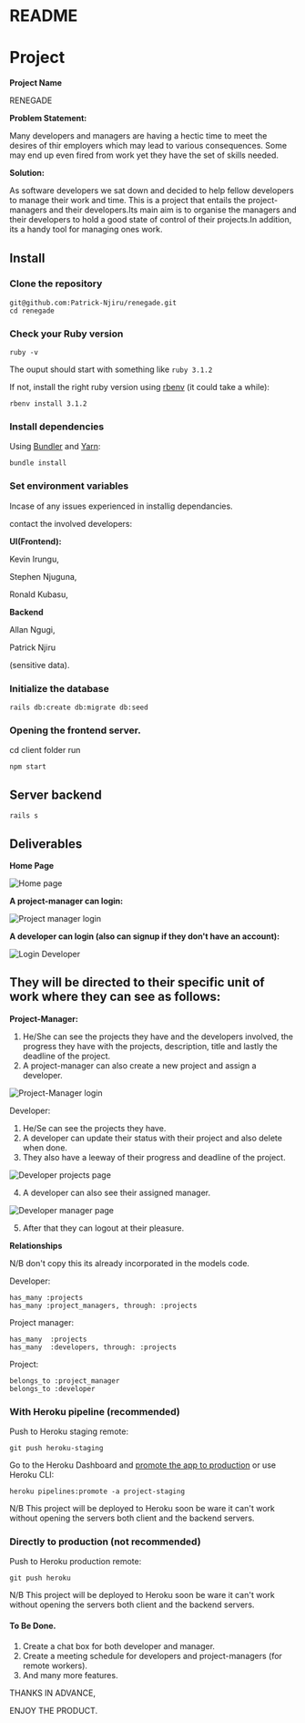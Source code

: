 # README
# Project

**Project Name**
   
   RENEGADE

**Problem Statement:**

Many developers and managers are having a hectic time to meet the desires of thir employers  which may lead to various consequences.
Some may end up even fired from work yet they have the set of skills needed.

**Solution:**

As  software developers we sat down and decided to help fellow developers to manage their work and time.
This is a project that entails the project-managers and their developers.Its main aim is to organise the managers and their developers to hold a good  state of control of their projects.In addition, its a handy tool for managing ones work.

## Install

### Clone the repository

```shell
git@github.com:Patrick-Njiru/renegade.git
cd renegade
```

### Check your Ruby version

```shell
ruby -v
```

The ouput should start with something like `ruby 3.1.2`

If not, install the right ruby version using [rbenv](https://github.com/rbenv/rbenv) (it could take a while):

```shell
rbenv install 3.1.2
```

### Install dependencies

Using [Bundler](https://github.com/bundler/bundler) and [Yarn](https://github.com/yarnpkg/yarn):

```shell
bundle install
```

### Set environment variables

Incase of any issues experienced in installig dependancies.

 contact the involved developers:
 
 **UI(Frontend):**
 
Kevin Irungu,

Stephen Njuguna,

Ronald Kubasu,

**Backend**

Allan Ngugi,

Patrick Njiru

 (sensitive data).

### Initialize the database

```shell
rails db:create db:migrate db:seed
```

### Opening the frontend server.

cd client folder run 
```shell
npm start
```

## Server backend

```shell
rails s
```

## Deliverables

**Home Page**

![Home page](https://user-images.githubusercontent.com/105485948/206862748-c93a1bc5-5c07-4c00-bdcd-7f4b1b37e2b2.jpeg)

**A project-manager can login:**

![Project manager login](https://user-images.githubusercontent.com/105485948/206862779-574ab54e-80b1-4e46-891f-d6a1a5490238.jpeg)

**A developer can login (also can signup if they don't have an account):**
 
 ![Login Developer](https://user-images.githubusercontent.com/105485948/206862845-52263cc1-1bec-4e7e-b8b2-203dad7ddf14.jpeg)

## They will be directed to their specific unit of work where they can see as follows:

**Project-Manager:**

1. He/She can see the projects they have and the developers involved, the progress they have with the projects, description, title and lastly the deadline of the project.
2. A project-manager can also create a new project and assign a developer.

![Project-Manager login](https://user-images.githubusercontent.com/105485948/206862894-fd1d4a12-08f6-45e7-8c70-89f87ae34038.jpeg)

Developer:
1. He/Se can see the projects they have.  
2. A developer can update their status with their project and also delete when done.
3. They also have a leeway of their progress and  deadline of the project.

![Developer projects page](https://user-images.githubusercontent.com/105485948/206862915-3fae3297-c0b8-44fb-af40-195b95ed94f1.jpeg)

4. A developer can also see their assigned manager.

![Developer manager page](https://user-images.githubusercontent.com/105485948/206863454-bf6fe759-4186-4980-8954-0dad12649e1b.jpeg)

5. After that they can logout at their pleasure.



**Relationships**

N/B don't copy this its already incorporated in the models code.

Developer:

    has_many :projects
    has_many :project_managers, through: :projects

Project manager:

    has_many  :projects
    has_many  :developers, through: :projects

Project:

    belongs_to :project_manager
    belongs_to :developer
### With Heroku pipeline (recommended)

Push to Heroku staging remote:

```shell
git push heroku-staging
```

Go to the Heroku Dashboard and [promote the app to production](https://devcenter.heroku.com/articles/pipelines) or use Heroku CLI:

```shell
heroku pipelines:promote -a project-staging

```
N/B This project will be deployed to Heroku soon be ware it can't work without opening the servers both client and the backend servers.

### Directly to production (not recommended)

Push to Heroku production remote:

```shell
git push heroku
```

N/B This project will be deployed to Heroku soon be ware it can't work without opening the servers both client and the backend servers.

#### To Be Done.

1. Create a chat box for both developer and manager.
2. Create a meeting schedule for developers and  project-managers (for remote workers).
3. And many more features.

THANKS IN ADVANCE,

ENJOY THE PRODUCT.



